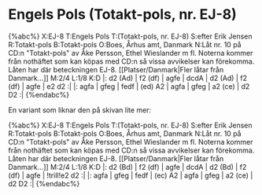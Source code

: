 # Engels Pols (Totakt-pols, nr. EJ-8)

{%abc%}
X:EJ-8
T:Engels Pols
T:(Totakt-pols, nr. EJ-8)
S:efter Erik Jensen
R:Totakt-pols
B:Totakt-pols
O:Boes, Århus amt, Danmark
N:Låt nr. 10 på CD:n "Totakt-pols" av Åke Persson, Ethel Wieslander m fl. Noterna kommer från nothäftet som kan köpas med CD:n så vissa avvikelser kan förekomma. Låten har där beteckningen EJ-8. [[Platser/Danmark|Fler låtar från Danmark...]]
M:2/4
L:1/8
K:D
|: d2 (Ad) | f2 (df) | agfe | dcdA | d2 (Ad) | f2 (df) | agfe | e2 d2 :|
|: agfa | gfeg | fedf | (ed) A2 | agfa | gfeg | a2 (ce) | d2 D2 :|
{%endabc%}

En variant som liknar den på skivan lite mer:

{%abc%}
X:EJ-8
T:Engels Pols
T:(Totakt-pols, nr. EJ-8)
S:efter Erik Jensen
R:Totakt-pols
B:Totakt-pols
O:Boes, Århus amt, Danmark
N:Låt nr. 10 på CD:n "Totakt-pols" av Åke Persson, Ethel Wieslander m fl. Noterna kommer från nothäftet som kan köpas med CD:n så vissa avvikelser kan förekomma. Låten har där beteckningen EJ-8. [[Platser/Danmark|Fler låtar från Danmark...]]
M:2/4
L:1/8
K:D
|: d2 (Bd) | f2 (df) | agfe | dcdA | d2 (Bd) | f2 (df) | agfe | !trill!e2 d2 :|
|: agfa | gfeg | fedf | (ec) A2 | agfa | gfeg | a2 (ce) | d2 D2 :|
{%endabc%}
